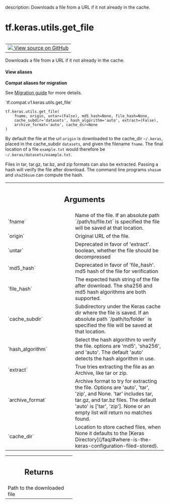 description: Downloads a file from a URL if it not already in the cache.

<div itemscope itemtype="http://developers.google.com/ReferenceObject">
<meta itemprop="name" content="tf.keras.utils.get_file" />
<meta itemprop="path" content="Stable" />
</div>

# tf.keras.utils.get_file

<!-- Insert buttons and diff -->

<table class="tfo-notebook-buttons tfo-api nocontent" align="left">
<td>
  <a target="_blank" href="https://github.com/tensorflow/tensorflow/blob/r2.2/tensorflow/python/keras/utils/data_utils.py#L163-L282">
    <img src="https://www.tensorflow.org/images/GitHub-Mark-32px.png" />
    View source on GitHub
  </a>
</td>
</table>



Downloads a file from a URL if it not already in the cache.

<section class="expandable">
  <h4 class="showalways">View aliases</h4>
  <p>
<b>Compat aliases for migration</b>
<p>See
<a href="https://www.tensorflow.org/guide/migrate">Migration guide</a> for
more details.</p>
<p>`tf.compat.v1.keras.utils.get_file`</p>
</p>
</section>

<pre class="devsite-click-to-copy prettyprint lang-py tfo-signature-link">
<code>tf.keras.utils.get_file(
    fname, origin, untar=(False), md5_hash=None, file_hash=None,
    cache_subdir='datasets', hash_algorithm='auto', extract=(False),
    archive_format='auto', cache_dir=None
)
</code></pre>



<!-- Placeholder for "Used in" -->

By default the file at the url `origin` is downloaded to the
cache_dir `~/.keras`, placed in the cache_subdir `datasets`,
and given the filename `fname`. The final location of a file
`example.txt` would therefore be `~/.keras/datasets/example.txt`.

Files in tar, tar.gz, tar.bz, and zip formats can also be extracted.
Passing a hash will verify the file after download. The command line
programs `shasum` and `sha256sum` can compute the hash.

<!-- Tabular view -->
 <table class="responsive fixed orange">
<colgroup><col width="214px"><col></colgroup>
<tr><th colspan="2"><h2 class="add-link">Arguments</h2></th></tr>

<tr>
<td>
`fname`
</td>
<td>
Name of the file. If an absolute path `/path/to/file.txt` is
specified the file will be saved at that location.
</td>
</tr><tr>
<td>
`origin`
</td>
<td>
Original URL of the file.
</td>
</tr><tr>
<td>
`untar`
</td>
<td>
Deprecated in favor of 'extract'.
boolean, whether the file should be decompressed
</td>
</tr><tr>
<td>
`md5_hash`
</td>
<td>
Deprecated in favor of 'file_hash'.
md5 hash of the file for verification
</td>
</tr><tr>
<td>
`file_hash`
</td>
<td>
The expected hash string of the file after download.
The sha256 and md5 hash algorithms are both supported.
</td>
</tr><tr>
<td>
`cache_subdir`
</td>
<td>
Subdirectory under the Keras cache dir where the file is
saved. If an absolute path `/path/to/folder` is
specified the file will be saved at that location.
</td>
</tr><tr>
<td>
`hash_algorithm`
</td>
<td>
Select the hash algorithm to verify the file.
options are 'md5', 'sha256', and 'auto'.
The default 'auto' detects the hash algorithm in use.
</td>
</tr><tr>
<td>
`extract`
</td>
<td>
True tries extracting the file as an Archive, like tar or zip.
</td>
</tr><tr>
<td>
`archive_format`
</td>
<td>
Archive format to try for extracting the file.
Options are 'auto', 'tar', 'zip', and None.
'tar' includes tar, tar.gz, and tar.bz files.
The default 'auto' is ['tar', 'zip'].
None or an empty list will return no matches found.
</td>
</tr><tr>
<td>
`cache_dir`
</td>
<td>
Location to store cached files, when None it
defaults to the [Keras
Directory](/faq/#where-is-the-keras-configuration-filed-stored).
</td>
</tr>
</table>



<!-- Tabular view -->
 <table class="responsive fixed orange">
<colgroup><col width="214px"><col></colgroup>
<tr><th colspan="2"><h2 class="add-link">Returns</h2></th></tr>
<tr class="alt">
<td colspan="2">
Path to the downloaded file
</td>
</tr>

</table>


